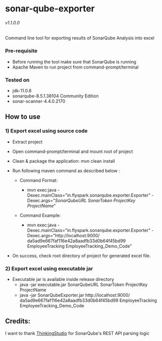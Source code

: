 # sonar-qube-exporter  
###### v1.1.0.0  
Command line tool for exporting results of SonarQube Analysis into excel

### Pre-requisite
- Before running the tool make sure that SonarQube is running 
- Apache Maven to run project from command-prompt/terminal

### Tested on
- jdk-11.0.8
- sonarqube-8.5.1.38104 Community Edition
- sonar-scanner-4.4.0.2170
 
## How to use  

### 1) Export excel using source code

- Extract project  
- Open command-prompt/terminal and mount root of project 
- Clean & package the application: mvn clean install
- Run following maven command as described below :  
    - Command Format:  
      - mvn exec:java -Dexec.mainClass="in.flyspark.sonarqube.exporter.Exporter" -Dexec.args="*SonarQubeURL* *SonarToken* *ProjectKey* *ProjectName*"    
    
    - Command Example:  
      - mvn exec:java -Dexec.mainClass="in.flyspark.sonarqube.exporter.Exporter" -Dexec.args="http://localhost:9000/ da5ad9e667faf116e42a8aadfb33d0b64f45bd99 EmployeeTracking EmployeeTracking_Demo_Code" 
   
- On success, check root directory of project for generated excel file.

### 2) Export excel using executable jar

- Executable jar is available inside release directory
  - java -jar executable.jar SonarQubeURL SonarToken ProjectKey ProjectName
  - java -jar SonarQubeExporter.jar http://localhost:9000/ da5ad9e667faf116e42a8aadfb33d0b64f45bd99 EmployeeTracking EmployeeTracking_Demo_Code


## Credits:

I want to thank [ThinkingStudio](https://github.com/ThinkingStudio) for SonarQube's REST API parsing logic

